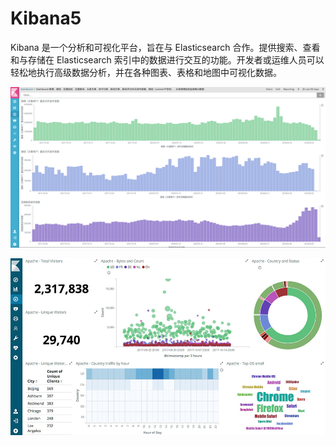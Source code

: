 # Kibana5

Kibana 是一个分析和可视化平台，旨在与 Elasticsearch 合作。提供搜索、查看和与存储在 Elasticsearch 索引中的数据进行交互的功能。开发者或运维人员可以轻松地执行高级数据分析，并在各种图表、表格和地图中可视化数据。

![](/assets/import14.png)

![](/assets/import13.png)

